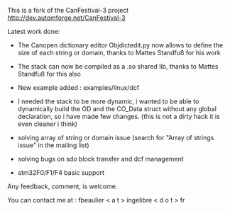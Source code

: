 This is a fork of the CanFestival-3 project http://dev.automforge.net/CanFestival-3

Latest work done:

- The Canopen dictionary editor Objdictedit.py now allows to define the size of each string or domain, thanks to Mattes Standfuß for his work 

- The stack can now be compiled as a .so shared lib, thanks to Mattes Standfuß for this also

- New example added : examples/linux/dcf

- I needed the stack to be more dynamic, i wanted to be able to dynamically build the OD and the CO_Data struct without any global declaration, so i have made few changes. (this is not a dirty hack it is even cleaner i think)

- solving array of string or domain issue (search for "Array of strings issue" in the mailing list)

- solving bugs on sdo block transfer and dcf management

- stm32F0/F1/F4 basic support

Any feedback, comment, is welcome.

You can contact me at : 
fbeaulier < a t > ingelibre < d o t > fr